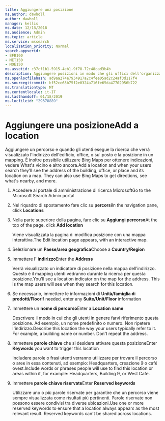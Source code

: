 ```yaml
---
title: Aggiungere una posizione
ms.author: dawholl
author: dawholl
manager: kellis
ms.date: 12/18/2018
ms.audience: Admin
ms.topic: article
ms.service: mssearch
localization_priority: Normal
search.appverid:
- BFB160
- MET150
- MOE150
ms.assetid: c37cf1b1-5915-4eb1-9f78-72c48cad3b4b
description: Aggiungere posizioni in modo che gli uffici dell'organizzazione, edifici e altre aree di lavoro vengono visualizzati nel Microsoft Search operano risultati
ms.openlocfilehash: ad9aa274e7934917a2c4fee05ad2c24af3d117f4
ms.sourcegitcommit: bf52cc63b75f2e0324a716fe65da47702956b722
ms.translationtype: MT
ms.contentlocale: it-IT
ms.lasthandoff: 01/18/2019
ms.locfileid: "29378889"
---
```

# <a name="add-a-location"></a><span data-ttu-id="0b835-103">Aggiungere una posizione</span><span class="sxs-lookup"><span data-stu-id="0b835-103">Add a location</span></span>

<span data-ttu-id="0b835-p101">Aggiungere un percorso e quando gli utenti esegue la ricerca che verrà visualizzato l'indirizzo dell'edificio, office, o sul posto e la posizione in un mapping. È inoltre possibile utilizzare Bing Maps per ottenere indicazioni, vedere What's vicino e altro ancora.</span><span class="sxs-lookup"><span data-stu-id="0b835-p101">Add a location and when your users search they'll see the address of the building, office, or place and its location on a map. They can also use Bing Maps to get directions, see what's nearby, and more.</span></span>
  
1. <span data-ttu-id="0b835-106">Accedere al portale di amministrazione di ricerca Microsoft</span><span class="sxs-lookup"><span data-stu-id="0b835-106">Go to the Microsoft Search Admin portal</span></span>
    
2. <span data-ttu-id="0b835-107">Nel riquadro di spostamento fare clic su **percorsi**</span><span class="sxs-lookup"><span data-stu-id="0b835-107">In the navigation pane, click **Locations**</span></span>
    
3. <span data-ttu-id="0b835-108">Nella parte superiore della pagina, fare clic su **Aggiungi percorso**</span><span class="sxs-lookup"><span data-stu-id="0b835-108">At the top of the page, click **Add location**</span></span>
    
    <span data-ttu-id="0b835-109">Viene visualizzata la pagina di modifica posizione con una mappa interattiva.</span><span class="sxs-lookup"><span data-stu-id="0b835-109">The Edit location page appears, with an interactive map.</span></span>
    
4. <span data-ttu-id="0b835-110">Selezionare un **Paese/area geografica**</span><span class="sxs-lookup"><span data-stu-id="0b835-110">Choose a **Country/Region**</span></span>
    
5. <span data-ttu-id="0b835-111">Immettere l' **indirizzo**</span><span class="sxs-lookup"><span data-stu-id="0b835-111">Enter the **Address**</span></span>
    
    <span data-ttu-id="0b835-p102">Verrà visualizzato un indicatore di posizione nella mappa dell'indirizzo. Questo è il mapping utenti vedranno durante la ricerca per questa posizione.</span><span class="sxs-lookup"><span data-stu-id="0b835-p102">You'll see a location indicator on the map for the address. This is the map users will see when they search for this location.</span></span>
    
6. <span data-ttu-id="0b835-114">Se necessario, immettere le informazioni di **Unità/famiglia di prodotti/Floor**</span><span class="sxs-lookup"><span data-stu-id="0b835-114">If needed, enter any **Suite/Unit/Floor** information</span></span> 
    
7. <span data-ttu-id="0b835-115">Immettere un **nome di percorso**</span><span class="sxs-lookup"><span data-stu-id="0b835-115">Enter a **Location name**</span></span>
    
    <span data-ttu-id="0b835-p103">Descrivere il modo in cui che gli utenti in genere farvi riferimento questa posizione. Ad esempio, un nome predefinito o numero. Non ripetere l'indirizzo.</span><span class="sxs-lookup"><span data-stu-id="0b835-p103">Describe this location the way your users typically refer to it. For example, a building name or number. Don't repeat the address.</span></span>
    
8. <span data-ttu-id="0b835-119">Immettere **parole chiave** che si desidera attivare questa posizione</span><span class="sxs-lookup"><span data-stu-id="0b835-119">Enter **Keywords** you want to trigger this location</span></span> 
    
    <span data-ttu-id="0b835-120">Includere parole o frasi utenti verranno utilizzare per trovare il percorso o aree in essa contenuti, ad esempio: Headquarters, creazione 9 o café ovest.</span><span class="sxs-lookup"><span data-stu-id="0b835-120">Include words or phrases people will use to find this location or areas within it, for example: Headquarters, Building 9, or West Cafe.</span></span>
    
9. <span data-ttu-id="0b835-121">Immettere **parole chiave riservate**</span><span class="sxs-lookup"><span data-stu-id="0b835-121">Enter **Reserved keywords**</span></span>
    
    <span data-ttu-id="0b835-p104">Utilizzare uno o più parole riservate per garantire che un percorso viene sempre visualizzata come risultati più pertinenti. Parole riservate non possono essere condivisi tra diverse ubicazioni.</span><span class="sxs-lookup"><span data-stu-id="0b835-p104">Use one or more reserved keywords to ensure that a location always appears as the most relevant result. Reserved keywords can't be shared across locations.</span></span>

  

